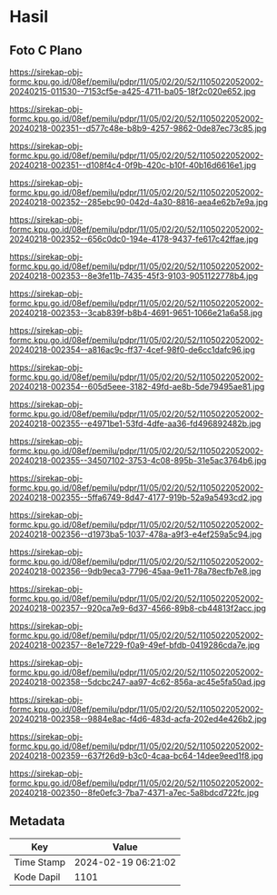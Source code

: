 # Hasil

## Foto C Plano

https://sirekap-obj-formc.kpu.go.id/08ef/pemilu/pdpr/11/05/02/20/52/1105022052002-20240215-011530--7153cf5e-a425-4711-ba05-18f2c020e652.jpg

https://sirekap-obj-formc.kpu.go.id/08ef/pemilu/pdpr/11/05/02/20/52/1105022052002-20240218-002351--d577c48e-b8b9-4257-9862-0de87ec73c85.jpg

https://sirekap-obj-formc.kpu.go.id/08ef/pemilu/pdpr/11/05/02/20/52/1105022052002-20240218-002351--d108f4c4-0f9b-420c-b10f-40b16d6616e1.jpg

https://sirekap-obj-formc.kpu.go.id/08ef/pemilu/pdpr/11/05/02/20/52/1105022052002-20240218-002352--285ebc90-042d-4a30-8816-aea4e62b7e9a.jpg

https://sirekap-obj-formc.kpu.go.id/08ef/pemilu/pdpr/11/05/02/20/52/1105022052002-20240218-002352--656c0dc0-194e-4178-9437-fe617c42ffae.jpg

https://sirekap-obj-formc.kpu.go.id/08ef/pemilu/pdpr/11/05/02/20/52/1105022052002-20240218-002353--8e3fe11b-7435-45f3-9103-9051122778b4.jpg

https://sirekap-obj-formc.kpu.go.id/08ef/pemilu/pdpr/11/05/02/20/52/1105022052002-20240218-002353--3cab839f-b8b4-4691-9651-1066e21a6a58.jpg

https://sirekap-obj-formc.kpu.go.id/08ef/pemilu/pdpr/11/05/02/20/52/1105022052002-20240218-002354--a816ac9c-ff37-4cef-98f0-de6cc1dafc96.jpg

https://sirekap-obj-formc.kpu.go.id/08ef/pemilu/pdpr/11/05/02/20/52/1105022052002-20240218-002354--605d5eee-3182-49fd-ae8b-5de79495ae81.jpg

https://sirekap-obj-formc.kpu.go.id/08ef/pemilu/pdpr/11/05/02/20/52/1105022052002-20240218-002355--e4971be1-53fd-4dfe-aa36-fd496892482b.jpg

https://sirekap-obj-formc.kpu.go.id/08ef/pemilu/pdpr/11/05/02/20/52/1105022052002-20240218-002355--34507102-3753-4c08-895b-31e5ac3764b6.jpg

https://sirekap-obj-formc.kpu.go.id/08ef/pemilu/pdpr/11/05/02/20/52/1105022052002-20240218-002355--5ffa6749-8d47-4177-919b-52a9a5493cd2.jpg

https://sirekap-obj-formc.kpu.go.id/08ef/pemilu/pdpr/11/05/02/20/52/1105022052002-20240218-002356--d1973ba5-1037-478a-a9f3-e4ef259a5c94.jpg

https://sirekap-obj-formc.kpu.go.id/08ef/pemilu/pdpr/11/05/02/20/52/1105022052002-20240218-002356--9db9eca3-7796-45aa-9e11-78a78ecfb7e8.jpg

https://sirekap-obj-formc.kpu.go.id/08ef/pemilu/pdpr/11/05/02/20/52/1105022052002-20240218-002357--920ca7e9-6d37-4566-89b8-cb44813f2acc.jpg

https://sirekap-obj-formc.kpu.go.id/08ef/pemilu/pdpr/11/05/02/20/52/1105022052002-20240218-002357--8e1e7229-f0a9-49ef-bfdb-0419286cda7e.jpg

https://sirekap-obj-formc.kpu.go.id/08ef/pemilu/pdpr/11/05/02/20/52/1105022052002-20240218-002358--5dcbc247-aa97-4c62-856a-ac45e5fa50ad.jpg

https://sirekap-obj-formc.kpu.go.id/08ef/pemilu/pdpr/11/05/02/20/52/1105022052002-20240218-002358--9884e8ac-f4d6-483d-acfa-202ed4e426b2.jpg

https://sirekap-obj-formc.kpu.go.id/08ef/pemilu/pdpr/11/05/02/20/52/1105022052002-20240218-002359--637f26d9-b3c0-4caa-bc64-14dee9eed1f8.jpg

https://sirekap-obj-formc.kpu.go.id/08ef/pemilu/pdpr/11/05/02/20/52/1105022052002-20240218-002350--8fe0efc3-7ba7-4371-a7ec-5a8bdcd722fc.jpg


## Metadata

| Key        | Value               |
| ---------- | ------------------- |
| Time Stamp | 2024-02-19 06:21:02 |
| Kode Dapil | 1101                |



